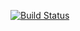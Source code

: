 [![Build Status](https://travis-ci.org/sue445/fizzbuzz_spock.png?branch=master)](https://travis-ci.org/sue445/fizzbuzz_spock)